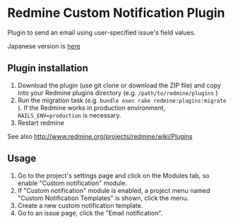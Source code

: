# Redmine Custom Notification Plugin

Plugin to send an email using user-specified issue's field values.  

Japanese version is [here](/README.ja.md)

## Plugin installation

1. Download the plugin (use git clone or download the ZIP file) and copy into your Redmine plugins directory (e.g.   ``/path/to/redmine/plugins`` )
2. Run the migration task (e.g. ``bundle exec rake redmine:plugins:migrate`` ). If the Redmine works in production environment,  ``RAILS_ENV=production`` is necessary.
3. Restart redmine

See also http://www.redmine.org/projects/redmine/wiki/Plugins

## Usage

1. Go to the project's settings page and click on the Modules tab, so enable "Custom notification" module.
2. If "Custom notification" module is enabled, a project menu named "Custom Notification Templates" is shown, click the menu.
3. Create a new custom notification template.
4. Go to an issue page, click the "Email notification".
